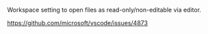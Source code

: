 Workspace setting to open files as read-only/non-editable via editor.


https://github.com/microsoft/vscode/issues/4873